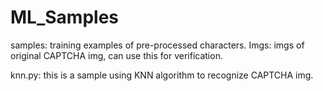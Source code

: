 # ML_Samples

samples: 
    training examples of pre-processed characters.
Imgs: 
    imgs of original CAPTCHA img, can use this for verification.

knn.py:
    this is a sample using KNN algorithm to recognize CAPTCHA img. 